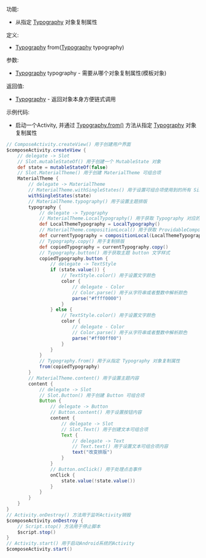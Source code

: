 功能:

+ 从指定 [Typography](/API/UI/Compose/Theme/Typography/Typography/README.md) 对象复制属性

定义:

+ [Typography](/API/UI/Compose/Theme/Typography/Typography/README.md)
  from([Typography](/API/UI/Compose/Theme/Typography/Typography/README.md) typography)

参数:

+ [Typography](/API/UI/Compose/Theme/Typography/Typography/README.md) typography - 需要从哪个对象复制属性(模板对象)

返回值:

+ [Typography](/API/UI/Compose/Theme/Typography/Typography/README.md) - 返回对象本身方便链式调用

示例代码:

+ 启动一个Activity, 并通过 [Typography.from()](/API/UI/Compose/Theme/Typography/Typography/README.md?id=from)
  方法从指定 [Typography](/API/UI/Compose/Theme/Typography/Typography/README.md) 对象复制属性

```groovy
// ComposeActivity.createView() 用于创建用户界面
$composeActivity.createView {
    // delegate -> Slot
    // Slot.mutableStateOf() 用于创建一个 MutableState 对象
    def state = mutableStateOf(false)
    // Slot.MaterialTheme() 用于创建 MaterialTheme 可组合项
    MaterialTheme {
        // delegate -> MaterialTheme
        // MaterialTheme.withSingleStates() 用于设置可组合项使用到的所有 SingleState
        withSingleStates(state)
        // MaterialTheme.typography() 用于设置主题排版
        typography {
            // delegate -> Typography
            // MaterialTheme.LocalTypography() 用于获取 Typography 对应的 CompositionLocal 对象
            def LocalThemeTypography = LocalTypography()
            // MaterialTheme.compositionLocal() 用于获取 ProvidableCompositionLocal 的值
            def currentTypography = compositionLocal(LocalThemeTypography)
            // Typography.copy() 用于复制排版
            def copiedTypography = currentTypography.copy()
            // Typography.button() 用于获取主题 button 文字样式
            copiedTypography.button {
                // delegate -> TextStyle
                if (state.value()) {
                    // TextStyle.color() 用于设置文字颜色
                    color {
                        // delegate - Color
                        // Color.parse() 用于从字符串或者整数中解析颜色
                        parse("#ffff0000")
                    }
                } else {
                    // TextStyle.color() 用于设置文字颜色
                    color {
                        // delegate - Color
                        // Color.parse() 用于从字符串或者整数中解析颜色
                        parse("#ff00ff00")
                    }
                }
            }
            // Typography.from() 用于从指定 Typography 对象复制属性
            from(copiedTypography)
        }
        // MaterialTheme.content() 用于设置主题内容
        content {
            // delegate -> Slot
            // Slot.Button() 用于创建 Button 可组合项
            Button {
                // delegate -> Button
                // Button.content() 用于设置按钮内容
                content {
                    // delegate -> Slot
                    // Slot.Text() 用于创建文本可组合项
                    Text {
                        // delegate -> Text
                        // Text.text() 用于设置文本可组合项内容
                        text("改变排版")
                    }
                }
                // Button.onClick() 用于处理点击事件
                onClick {
                    state.value(!state.value())
                }
            }
        }
    }
}
// Activity.onDestroy() 方法用于监听Activity销毁
$composeActivity.onDestroy {
    // Script.stop() 方法用于停止脚本
    $script.stop()
}
// Activity.start() 用于启动Android系统的Activity
$composeActivity.start()
```